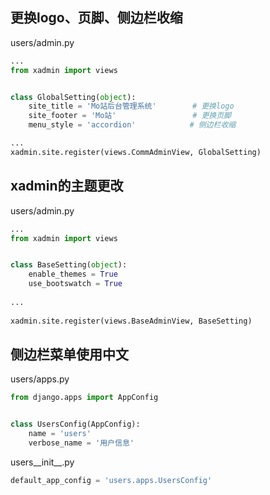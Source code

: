 ## 更换logo、页脚、侧边栏收缩

users/admin.py

```python
...
from xadmin import views


class GlobalSetting(object):
    site_title = 'Mo站后台管理系统'     	# 更换logo
    site_footer = 'Mo站'              	# 更换页脚
    menu_style = 'accordion'         	# 侧边栏收缩

...
xadmin.site.register(views.CommAdminView, GlobalSetting)
```



## xadmin的主题更改

users/admin.py

```python
...
from xadmin import views


class BaseSetting(object):
    enable_themes = True
    use_bootswatch = True
    
...
    
xadmin.site.register(views.BaseAdminView, BaseSetting)
```



## 侧边栏菜单使用中文

users/apps.py

```python
from django.apps import AppConfig


class UsersConfig(AppConfig):
    name = 'users'
    verbose_name = '用户信息'
```



users\_\_init\_\_.py

```python
default_app_config = 'users.apps.UsersConfig'
```

